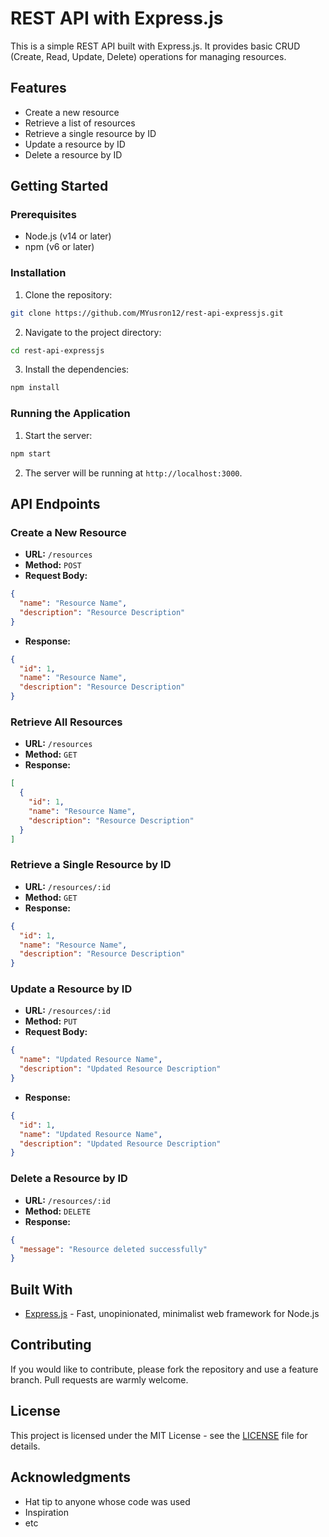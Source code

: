 # REST API with Express.js

This is a simple REST API built with Express.js. It provides basic CRUD (Create, Read, Update, Delete) operations for managing resources.

## Features

- Create a new resource
- Retrieve a list of resources
- Retrieve a single resource by ID
- Update a resource by ID
- Delete a resource by ID

## Getting Started

### Prerequisites

- Node.js (v14 or later)
- npm (v6 or later)

### Installation

1. Clone the repository:

```bash
git clone https://github.com/MYusron12/rest-api-expressjs.git
```

2. Navigate to the project directory:

```bash
cd rest-api-expressjs
```

3. Install the dependencies:

```bash
npm install
```

### Running the Application

1. Start the server:

```bash
npm start
```

2. The server will be running at `http://localhost:3000`.

## API Endpoints

### Create a New Resource

- **URL:** `/resources`
- **Method:** `POST`
- **Request Body:**

```json
{
  "name": "Resource Name",
  "description": "Resource Description"
}
```

- **Response:**

```json
{
  "id": 1,
  "name": "Resource Name",
  "description": "Resource Description"
}
```

### Retrieve All Resources

- **URL:** `/resources`
- **Method:** `GET`
- **Response:**

```json
[
  {
    "id": 1,
    "name": "Resource Name",
    "description": "Resource Description"
  }
]
```

### Retrieve a Single Resource by ID

- **URL:** `/resources/:id`
- **Method:** `GET`
- **Response:**

```json
{
  "id": 1,
  "name": "Resource Name",
  "description": "Resource Description"
}
```

### Update a Resource by ID

- **URL:** `/resources/:id`
- **Method:** `PUT`
- **Request Body:**

```json
{
  "name": "Updated Resource Name",
  "description": "Updated Resource Description"
}
```

- **Response:**

```json
{
  "id": 1,
  "name": "Updated Resource Name",
  "description": "Updated Resource Description"
}
```

### Delete a Resource by ID

- **URL:** `/resources/:id`
- **Method:** `DELETE`
- **Response:**

```json
{
  "message": "Resource deleted successfully"
}
```

## Built With

- [Express.js](https://expressjs.com/) - Fast, unopinionated, minimalist web framework for Node.js

## Contributing

If you would like to contribute, please fork the repository and use a feature branch. Pull requests are warmly welcome.

## License

This project is licensed under the MIT License - see the [LICENSE](LICENSE) file for details.

## Acknowledgments

- Hat tip to anyone whose code was used
- Inspiration
- etc
```